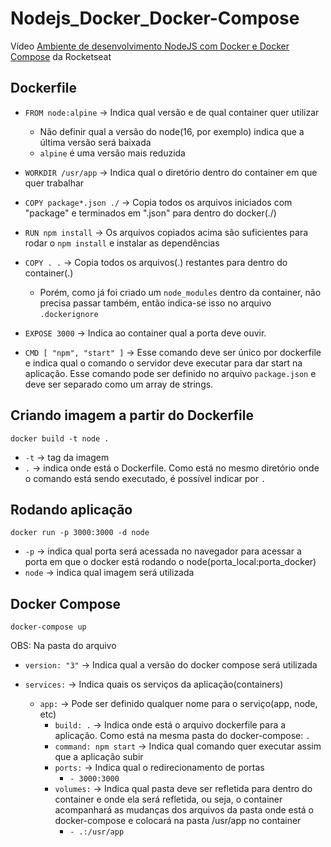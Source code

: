 # Nodejs_Docker_Docker-Compose

Vídeo [Ambiente de desenvolvimento NodeJS com Docker e Docker Compose](https://www.youtube.com/watch?v=AVNADGzXrrQ) da Rocketseat

## Dockerfile

- `FROM node:alpine` -> Indica qual versão e de qual container quer utilizar

  - Não definir qual a versão do node(16, por exemplo) indica que a última versão será baixada
  - `alpine` é uma versão mais reduzida

- `WORKDIR /usr/app` -> Indica qual o diretório dentro do container em que quer trabalhar

- `COPY package*.json ./` -> Copia todos os arquivos iniciados com "package" e terminados em ".json" para dentro do docker(./)

- `RUN npm install` -> Os arquivos copiados acima são suficientes para rodar o `npm install` e instalar as dependências

- `COPY . .` -> Copia todos os arquivos(.) restantes para dentro do container(.)

  - Porém, como já foi criado um `node_modules` dentro da container, não precisa passar também, então indica-se isso no arquivo `.dockerignore`

- `EXPOSE 3000` -> Indica ao container qual a porta deve ouvir.

- `CMD [ "npm", "start" ]` -> Esse comando deve ser único por dockerfile e indica qual o comando o servidor deve executar para dar start na aplicação. Esse comando pode ser definido no arquivo `package.json` e deve ser separado como um array de strings.

## Criando imagem a partir do Dockerfile

```
docker build -t node .
```

- `-t` -> tag da imagem
- `.` -> indica onde está o Dockerfile. Como está no mesmo diretório onde o comando está sendo executado, é possível indicar por `.`

## Rodando aplicação

```
docker run -p 3000:3000 -d node
```

- `-p` -> indica qual porta será acessada no navegador para acessar a porta em que o docker está rodando o node(porta_local:porta_docker)
- `node` -> indica qual imagem será utilizada

## Docker Compose

```
docker-compose up
```

OBS: Na pasta do arquivo

- `version: "3"` -> Indica qual a versão do docker compose será utilizada

- `services:` -> Indica quais os serviços da aplicação(containers)
  - `app:` -> Pode ser definido qualquer nome para o serviço(app, node, etc)
    - `build: .` -> Indica onde está o arquivo dockerfile para a aplicação. Como está na mesma pasta do docker-compose: `.`
    - `command: npm start` -> Indica qual comando quer executar assim que a aplicação subir
    - `ports:` -> Indica qual o redirecionamento de portas
      - `- 3000:3000`
    - `volumes:` -> Indica qual pasta deve ser refletida para dentro do container e onde ela será refletida, ou seja, o container acompanhará as mudanças dos arquivos da pasta onde está o docker-compose e colocará na pasta /usr/app no container
      - `- .:/usr/app`
